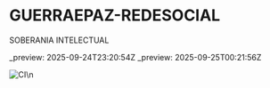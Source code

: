 # GUERRAEPAZ-REDESOCIAL
SOBERANIA INTELECTUAL 

_preview: 2025-09-24T23:20:54Z
_preview: 2025-09-25T00:21:56Z

![CI](https://github.com/ricardodelnery/GUERRAEPAZ-REDESOCIAL/actions/workflows/ci.yml/badge.svg)\n
